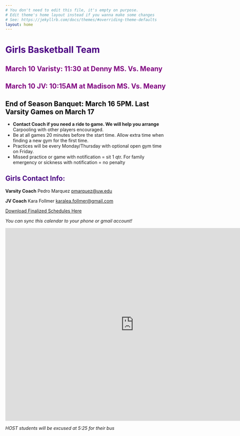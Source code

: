 ```yaml
---
# You don't need to edit this file, it's empty on purpose.
# Edit theme's home layout instead if you wanna make some changes
# See: https://jekyllrb.com/docs/themes/#overriding-theme-defaults
layout: home
---
```

# <span style ="color:indigo">**Girls Basketball Team**</span>
## <span style ="color:purple">**March 10 Varisty: 11:30 at Denny MS. Vs. Meany**</span>
## <span style ="color:purple">**March 10 JV: 10:15AM at Madison MS. Vs. Meany**</span>

## <span style ="color:black">**End of Season Banquet: March 16 5PM. Last Varsity Games on March 17**</span>


* **Contact Coach if you need a ride to game. We will help you arrange** Carpooling with other players encouraged.
* Be at all games 20 minutes before the start time. Allow extra time when finding a new gym for the first time.
* Practices will be every Monday/Thursday with optional open gym time on Friday.
* Missed practice or game with notification = sit 1 qtr. For family emergency or sickness with notification = no penalty

## <span style="color:indigo">Girls Contact Info:</span>

**Varsity Coach** Pedro Marquez [pmarquez@uw.edu](mailto:pmarquez@uw.edu)

**JV Coach** Kara Follmer [karalea.follmer@gmail.com](mailto:karalea.follmer@gmail.com)    

[Download Finalized Schedules Here](https://www.seattleschools.org/departments/athletics/schedules_information/)

*You can sync this calendar to your phone or gmail account!*

<iframe src="https://calendar.google.com/calendar/embed?src=creebg32ivhjuq38ij0t10c1h4%40group.calendar.google.com&ctz=America/Los_Angeles" style="border: 0" width="800" height="600" frameborder="0" scrolling="no"></iframe>

<script>
  (function(i,s,o,g,r,a,m){i['GoogleAnalyticsObject']=r;i[r]=i[r]||function(){
  (i[r].q=i[r].q||[]).push(arguments)},i[r].l=1*new Date();a=s.createElement(o),
  m=s.getElementsByTagName(o)[0];a.async=1;a.src=g;m.parentNode.insertBefore(a,m)
  })(window,document,'script','//www.google-analytics.com/analytics.js','ga');

  ga('create', 'UA-109236415-1', 'auto');
  ga('send', 'pageview');
</script>

_HOST students will be excused at 5:25   for their bus_
